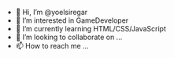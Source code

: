 - 👋 Hi, I’m @yoelsiregar
- 👀 I’m interested in GameDeveloper
- 🌱 I’m currently learning HTML/CSS/JavaScript
- 💞️ I’m looking to collaborate on ...
- 📫 How to reach me ...

<!---
iniyoel/iniyoel is a ✨ special ✨ repository because its `README.md` (this file) appears on your GitHub profile.
You can click the Preview link to take a look at your changes.
--->
